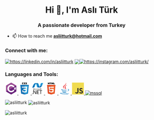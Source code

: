<h1 align="center">Hi 👋, I'm Aslı Türk</h1>
<h3 align="center">A passionate developer from Turkey</h3>

- 📫 How to reach me **asliitturk@hotmail.com**

<h3 align="left">Connect with me:</h3>
<p align="left">
<a href="https://linkedin.com/in/https://linkedin.com/in/asliitturk" target="blank"><img align="center" src="https://raw.githubusercontent.com/rahuldkjain/github-profile-readme-generator/master/src/images/icons/Social/linked-in-alt.svg" alt="https://linkedin.com/in/asliitturk" height="30" width="40" /></a>
<a href="https://kaggle.com/https://www.kaggle.com/asliitturk" target="blank"><img align="center" src="https://raw.githubusercontent.com/rahuldkjain/github-profile-readme-generator/master/src/images/icons/Social/kaggle.svg"
<a href="https://instagram.com/https://instagram.com/asliitturk/" target="blank"><img align="center" src="https://raw.githubusercontent.com/rahuldkjain/github-profile-readme-generator/master/src/images/icons/Social/instagram.svg" alt="https://instagram.com/asliitturk/" height="30" width="40" /></a>
</p>

<h3 align="left">Languages and Tools:</h3>
<p align="left"> <a href="https://www.w3schools.com/cs/" target="_blank" rel="noreferrer"> <img src="https://raw.githubusercontent.com/devicons/devicon/master/icons/csharp/csharp-original.svg" alt="csharp" width="40" height="40"/> </a> <a href="https://www.w3schools.com/css/" target="_blank" rel="noreferrer"> <img src="https://raw.githubusercontent.com/devicons/devicon/master/icons/css3/css3-original-wordmark.svg" alt="css3" width="40" height="40"/> </a> <a href="https://dotnet.microsoft.com/" target="_blank" rel="noreferrer"> <img src="https://raw.githubusercontent.com/devicons/devicon/master/icons/dot-net/dot-net-original-wordmark.svg" alt="dotnet" width="40" height="40"/> </a> <a href="https://www.w3.org/html/" target="_blank" rel="noreferrer"> <img src="https://raw.githubusercontent.com/devicons/devicon/master/icons/html5/html5-original-wordmark.svg" alt="html5" width="40" height="40"/> </a> <a href="https://www.java.com" target="_blank" rel="noreferrer"> <img src="https://raw.githubusercontent.com/devicons/devicon/master/icons/java/java-original.svg" alt="java" width="40" height="40"/> </a> <a href="https://developer.mozilla.org/en-US/docs/Web/JavaScript" target="_blank" rel="noreferrer"> <img src="https://raw.githubusercontent.com/devicons/devicon/master/icons/javascript/javascript-original.svg" alt="javascript" width="40" height="40"/> </a> <a href="https://www.microsoft.com/en-us/sql-server" target="_blank" rel="noreferrer"> <img src="https://www.svgrepo.com/show/303229/microsoft-sql-server-logo.svg" alt="mssql" width="40" height="40"/> </a> </p>

<p><img align="left" src="https://github-readme-stats.vercel.app/api/top-langs?username=asliitturk&show_icons=true&title_color=000000&hide_border=true&locale=en&layout=compact" alt="asliitturk" /></p>

<p>&nbsp;<img align="center" src="https://github-readme-stats.vercel.app/api?username=asliitturk&show_icons=true&hide_border=true&locale=en" alt="asliitturk" /></p>

<p><img align="center" src="https://github-readme-streak-stats.herokuapp.com/?user=asliitturk&theme=default" alt="asliitturk" /></p>

